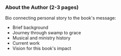 ### About the Author (2-3 pages)

Bio connecting personal story to the book's message:
- Brief background
- Journey through swamp to grace
- Musical and ministry history
- Current work
- Vision for this book's impact

